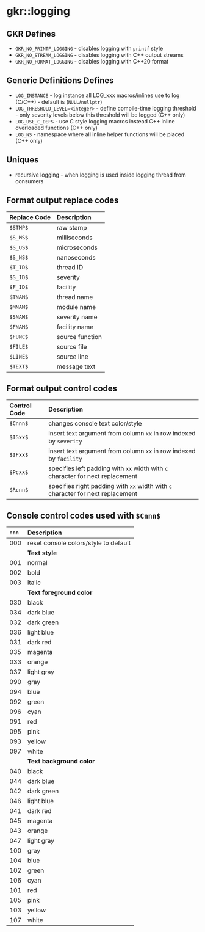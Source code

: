 # gkr::logging

## GKR Defines
- `GKR_NO_PRINTF_LOGGING` - disables logging with `printf` style
- `GKR_NO_STREAM_LOGGING` - disables logging with C++ output streams
- `GKR_NO_FORMAT_LOGGING` - disables logging with C++20 format

## Generic Definitions Defines
- `LOG_INSTANCE` - log instance all LOG_xxx macros/inlines use to log (C/C++) - default is (`NULL`/`nullptr`)
- `LOG_THRESHOLD_LEVEL=<integer>` - define compile-time logging threshold - only severity levels below this threshold will be logged (C++ only)
- `LOG_USE_C_DEFS` - use C style logging macros instead C++ inline overloaded functions (C++ only)
- `LOG_NS` - namespace where all inline helper functions will be placed (C++ only)

## Uniques
- recursive logging - when logging is used inside logging thread from consumers

## Format output replace codes

| Replace Code | Description
| :--- | :---
| `$STMP$` | raw stamp
| `$S_MS$` | milliseconds
| `$S_US$` | microseconds
| `$S_NS$` | nanoseconds
| `$T_ID$` | thread ID
| `$S_ID$` | severity
| `$F_ID$` | facility
| `$TNAM$` | thread name
| `$MNAM$` | module name
| `$SNAM$` | severity name
| `$FNAM$` | facility name
| `$FUNC$` | source function
| `$FILE$` | source file
| `$LINE$` | source line
| `$TEXT$` | message text

## Format output control codes

| Control Code | Description
| :--- | :---
| `$Cnnn$` | changes console text color/style
| `$ISxx$` | insert text argument from column `xx` in row indexed by `severity`
| `$IFxx$` | insert text argument from column `xx` in row indexed by `facility`
| `$Pcxx$` | specifies left padding with `xx` width with `c` character for next replacement
| `$Rcnn$` | specifies right padding with `xx` width with `c` character for next replacement

## Console control codes used with `$Cnnn$`

`nnn` | Description
| :--- | :---
| 000 | reset console colors/style to default
| | **Text style**
| 001 | normal
| 002 | bold
| 003 | italic
| | **Text foreground color**
| 030 | black
| 034 | dark blue
| 032 | dark green
| 036 | light blue
| 031 | dark red
| 035 | magenta
| 033 | orange
| 037 | light gray
| 090 | gray
| 094 | blue
| 092 | green
| 096 | cyan
| 091 | red
| 095 | pink
| 093 | yellow
| 097 | white
| | **Text background color**
| 040 | black
| 044 | dark blue
| 042 | dark green
| 046 | light blue
| 041 | dark red
| 045 | magenta
| 043 | orange
| 047 | light gray
| 100 | gray
| 104 | blue
| 102 | green
| 106 | cyan
| 101 | red
| 105 | pink
| 103 | yellow
| 107 | white

